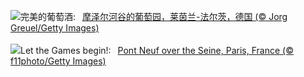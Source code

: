 ![](https://www.bing.com/th?id=OHR.RhinelandVineyards_ZH-CN3332101688_UHD.jpg&w=1000)完美的葡萄酒:&nbsp;&ensp;[摩泽尔河谷的葡萄园，莱茵兰-法尔茨，德国 (© Jorg Greuel/Getty Images)](https://www.bing.com/th?id=OHR.RhinelandVineyards_ZH-CN3332101688_UHD.jpg)
<br><br/>
![](https://www.bing.com/th?id=OHR.PontNeuf_EN-US5735328254_UHD.jpg&w=1000)Let the Games begin!:&nbsp;&ensp;[Pont Neuf over the Seine, Paris, France (© f11photo/Getty Images)](https://www.bing.com/th?id=OHR.PontNeuf_EN-US5735328254_UHD.jpg)
<br><br/>
